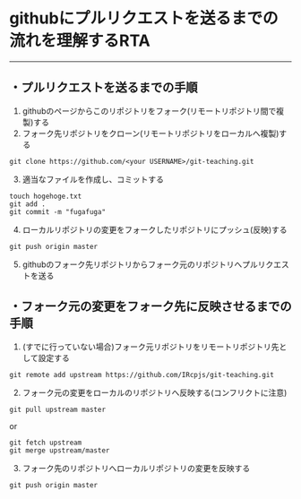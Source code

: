 # githubにプルリクエストを送るまでの流れを理解するRTA
---------
## ・プルリクエストを送るまでの手順
1. githubのページからこのリポジトリをフォーク(リモートリポジトリ間で複製)する
2. フォーク先リポジトリをクローン(リモートリポジトリをローカルへ複製)する
```
git clone https://github.com/<your USERNAME>/git-teaching.git
```
3. 適当なファイルを作成し、コミットする
```
touch hogehoge.txt
git add .
git commit -m "fugafuga"
```
4. ローカルリポジトリの変更をフォークしたリポジトリにプッシュ(反映)する
```
git push origin master
```
5. githubのフォーク先リポジトリからフォーク元のリポジトリへプルリクエストを送る

## ・フォーク元の変更をフォーク先に反映させるまでの手順
1. (すでに行っていない場合)フォーク元リポジトリをリモートリポジトリ先として設定する
```
git remote add upstream https://github.com/IRcpjs/git-teaching.git
```
2. フォーク元の変更をローカルのリポジトリへ反映する(コンフリクトに注意)
```
git pull upstream master
```
or
```
git fetch upstream
git merge upstream/master
```
3. フォーク先のリポジトリへローカルリポジトリの変更を反映する
```
git push origin master
```
